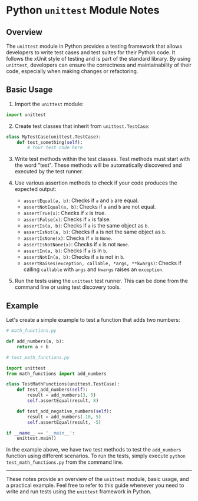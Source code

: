 # Python `unittest` Module Notes

## Overview

The `unittest` module in Python provides a testing framework that allows developers to write test cases and test suites for their Python code. It follows the xUnit style of testing and is part of the standard library. By using `unittest`, developers can ensure the correctness and maintainability of their code, especially when making changes or refactoring.

## Basic Usage

1. Import the `unittest` module:

```python
import unittest
```

2. Create test classes that inherit from `unittest.TestCase`:

```python
class MyTestCase(unittest.TestCase):
    def test_something(self):
        # Your test code here
```

3. Write test methods within the test classes. Test methods must start with the word "test". These methods will be automatically discovered and executed by the test runner.

4. Use various assertion methods to check if your code produces the expected output:
   - `assertEqual(a, b)`: Checks if `a` and `b` are equal.
   - `assertNotEqual(a, b)`: Checks if `a` and `b` are not equal.
   - `assertTrue(x)`: Checks if `x` is true.
   - `assertFalse(x)`: Checks if `x` is false.
   - `assertIs(a, b)`: Checks if `a` is the same object as `b`.
   - `assertIsNot(a, b)`: Checks if `a` is not the same object as `b`.
   - `assertIsNone(x)`: Checks if `x` is `None`.
   - `assertIsNotNone(x)`: Checks if `x` is not `None`.
   - `assertIn(a, b)`: Checks if `a` is in `b`.
   - `assertNotIn(a, b)`: Checks if `a` is not in `b`.
   - `assertRaises(exception, callable, *args, **kwargs)`: Checks if calling `callable` with `args` and `kwargs` raises an `exception`.

5. Run the tests using the `unittest` test runner. This can be done from the command line or using test discovery tools.

## Example

Let's create a simple example to test a function that adds two numbers:

```python
# math_functions.py

def add_numbers(a, b):
    return a + b
```

```python
# test_math_functions.py

import unittest
from math_functions import add_numbers

class TestMathFunctions(unittest.TestCase):
    def test_add_numbers(self):
        result = add_numbers(3, 5)
        self.assertEqual(result, 8)

    def test_add_negative_numbers(self):
        result = add_numbers(-10, 5)
        self.assertEqual(result, -5)

if __name__ == '__main__':
    unittest.main()
```

In the example above, we have two test methods to test the `add_numbers` function using different scenarios. To run the tests, simply execute `python test_math_functions.py` from the command line.

---

These notes provide an overview of the `unittest` module, basic usage, and a practical example. Feel free to refer to this guide whenever you need to write and run tests using the `unittest` framework in Python.